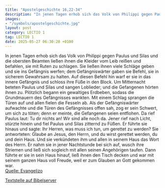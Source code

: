 ```yaml
---
title: "Apostelgeschichte 16,22-34"
description: "In jenen Tagen erhob sich das Volk von Philippi gegen Paulus und Silas und die obersten Beamten ließen ihnen die Kleider vom Leib reißen und befahlen, sie mit Ruten zu schlagen. Sie ließen ihnen viele Schläge geben und sie ins Gefängnis werfen; dem Gefängniswärter gaben sie Befeh...."
images:
- "/symbols/apostelgeschichte.jpg"
layout: post
category: LECTIO 1
tag: LECTIO 1
date: 2025-05-27 06:30:20 +0100
---
```

In jenen Tagen erhob sich das Volk von Philippi gegen Paulus und Silas und die obersten Beamten ließen ihnen die Kleider vom Leib reißen und befahlen, sie mit Ruten zu schlagen.
Sie ließen ihnen viele Schläge geben und sie ins Gefängnis werfen; dem Gefängniswärter gaben sie Befehl, sie in sicherem Gewahrsam zu halten.<!--more-->
Auf diesen Befehl hin warf er sie in das innere Gefängnis und schloss ihre Füße in den Block.
Um Mitternacht beteten Paulus und Silas und sangen Loblieder; und die Gefangenen hörten ihnen zu.
Plötzlich begann ein gewaltiges Erdbeben, sodass die Grundmauern des Gefängnisses wankten. Mit einem Schlag sprangen die Türen auf und allen fielen die Fesseln ab.
Als der Gefängniswärter aufwachte und die Türen des Gefängnisses offen sah, zog er sein Schwert, um sich zu töten; denn er meinte, die Gefangenen seien entflohen.
Da rief Paulus laut: Tu dir nichts an! Wir sind alle noch da.
Jener rief nach Licht, stürzte hinein und fiel Paulus und Silas zitternd zu Füßen.
Er führte sie hinaus und sagte: Ihr Herren, was muss ich tun, um gerettet zu werden?
Sie antworteten: Glaube an Jesus, den Herrn, und du wirst gerettet werden, du und dein Haus.
Und sie verkündeten ihm und allen in seinem Haus das Wort des Herrn.
Er nahm sie in jener Nachtstunde bei sich auf, wusch ihre Striemen und ließ sich sogleich mit allen seinen Angehörigen taufen.
Dann führte er sie in sein Haus hinauf, ließ ihnen den Tisch decken und war mit seinem ganzen Haus voll Freude, weil er zum Glauben an Gott gekommen war.<br>
[Quelle: Evangelizo](https://evangeliumtagfuertag.org/DE/gospel)

[Textstelle auf Bibelserver](https://www.bibleserver.com/EU/Apostelgeschichte16,22-34)
